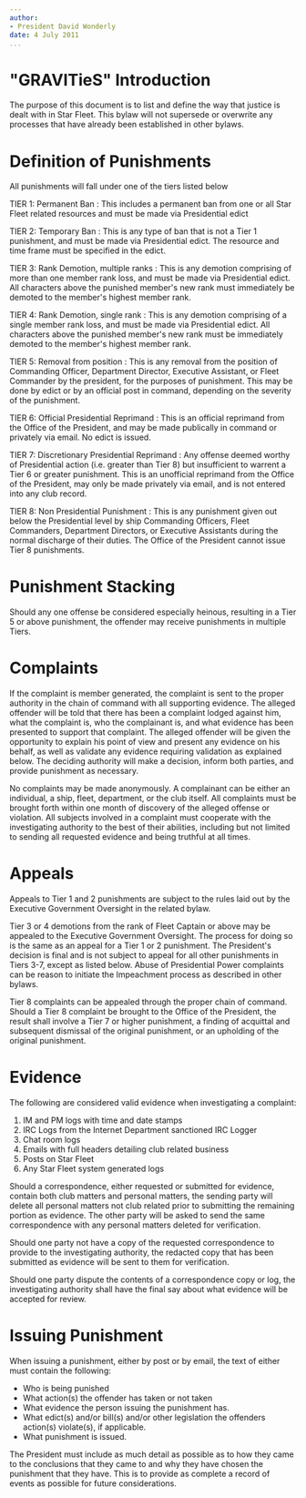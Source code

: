 ```yaml
---
author:
- President David Wonderly
date: 4 July 2011
...
```


"GRAVITieS"
Introduction
============

The purpose of this document is to list and define the way that justice
is dealt with in Star Fleet. This bylaw will not supersede or overwrite
any processes that have already been established in other bylaws.

Definition of Punishments
=========================

All punishments will fall under one of the tiers listed below

TIER 1: Permanent Ban
:   This includes a permanent ban from one or all Star Fleet related
    resources and must be made via Presidential edict

TIER 2: Temporary Ban
:   This is any type of ban that is not a Tier 1 punishment, and must be
    made via Presidential edict. The resource and time frame must be
    specified in the edict.

TIER 3: Rank Demotion, multiple ranks
:   This is any demotion comprising of more than one member rank loss,
    and must be made via Presidential edict. All characters above the
    punished member's new rank must immediately be demoted to the
    member's highest member rank.

TIER 4: Rank Demotion, single rank
:   This is any demotion comprising of a single member rank loss, and
    must be made via Presidential edict. All characters above the
    punished member's new rank must be immediately demoted to the
    member's highest member rank.

TIER 5: Removal from position
:   This is any removal from the position of Commanding Officer,
    Department Director, Executive Assistant, or Fleet Commander by the
    president, for the purposes of punishment. This may be done by edict
    or by an official post in command, depending on the severity of the
    punishment.

TIER 6: Official Presidential Reprimand
:   This is an official reprimand from the Office of the President, and
    may be made publically in command or privately via email. No edict
    is issued.

TIER 7: Discretionary Presidential Reprimand
:   Any offense deemed worthy of Presidential action (i.e. greater than
    Tier 8) but insufficient to warrent a Tier 6 or greater punishment.
    This is an unofficial reprimand from the Office of the President,
    may only be made privately via email, and is not entered into any
    club record.

TIER 8: Non Presidential Punishment
:   This is any punishment given out below the Presidential level by
    ship Commanding Officers, Fleet Commanders, Department Directors, or
    Executive Assistants during the normal discharge of their duties.
    The Office of the President cannot issue Tier 8 punishments.

Punishment Stacking
===================

Should any one offense be considered especially heinous, resulting in a
Tier 5 or above punishment, the offender may receive punishments in
multiple Tiers.

Complaints
==========

If the complaint is member generated, the complaint is sent to the
proper authority in the chain of command with all supporting evidence.
The alleged offender will be told that there has been a complaint lodged
against him, what the complaint is, who the complainant is, and what
evidence has been presented to support that complaint. The alleged
offender will be given the opportunity to explain his point of view and
present any evidence on his behalf, as well as validate any evidence
requiring validation as explained below. The deciding authority will
make a decision, inform both parties, and provide punishment as
necessary.

No complaints may be made anonymously. A complainant can be either an
individual, a ship, fleet, department, or the club itself. All
complaints must be brought forth within one month of discovery of the
alleged offense or violation. All subjects involved in a complaint must
cooperate with the investigating authority to the best of their
abilities, including but not limited to sending all requested evidence
and being truthful at all times.

Appeals
=======

Appeals to Tier 1 and 2 punishments are subject to the rules laid out by
the Executive Government Oversight in the related bylaw.

Tier 3 or 4 demotions from the rank of Fleet Captain or above may be
appealed to the Executive Government Oversight. The process for doing so
is the same as an appeal for a Tier 1 or 2 punishment. The President's
decision is final and is not subject to appeal for all other punishments
in Tiers 3-7, except as listed below. Abuse of Presidential Power
complaints can be reason to initiate the Impeachment process as
described in other bylaws.

Tier 8 complaints can be appealed through the proper chain of command.
Should a Tier 8 complaint be brought to the Office of the President, the
result shall involve a Tier 7 or higher punishment, a finding of
acquittal and subsequent dismissal of the original punishment, or an
upholding of the original punishment.

Evidence
========

The following are considered valid evidence when investigating a
complaint:

1.  IM and PM logs with time and date stamps
2.  IRC Logs from the Internet Department sanctioned IRC Logger
3.  Chat room logs
4.  Emails with full headers detailing club related business
5.  Posts on Star Fleet
6.  Any Star Fleet system generated logs

Should a correspondence, either requested or submitted for evidence,
contain both club matters and personal matters, the sending party will
delete all personal matters not club related prior to submitting the
remaining portion as evidence. The other party will be asked to send the
same correspondence with any personal matters deleted for verification.

Should one party not have a copy of the requested correspondence to
provide to the investigating authority, the redacted copy that has been
submitted as evidence will be sent to them for verification.

Should one party dispute the contents of a correspondence copy or log,
the investigating authority shall have the final say about what evidence
will be accepted for review.

Issuing Punishment
==================

When issuing a punishment, either by post or by email, the text of
either must contain the following:

-   Who is being punished
-   What action(s) the offender has taken or not taken
-   What evidence the person issuing the punishment has.
-   What edict(s) and/or bill(s) and/or other legislation the offenders
    action(s) violate(s), if applicable.
-   What punishment is issued.

The President must include as much detail as possible as to how they
came to the conclusions that they came to and why they have chosen the
punishment that they have. This is to provide as complete a record of
events as possible for future considerations.
